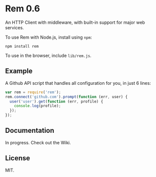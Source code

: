 # Rem 0.6

An HTTP Client with middleware, with built-in support for major web services.

To use Rem with Node.js, install using `npm`:

    npm install rem

To use in the browser, include `lib/rem.js`.

## Example

A Github API script that handles all configuration for you, in just 6 lines:

```javascript
var rem = require('rem');
rem.connect('github.com').prompt(function (err, user) {
  user('user').get(function (err, profile) {
    console.log(profile);
  });
});
```

## Documentation

In progress. Check out the Wiki.

## License

MIT.